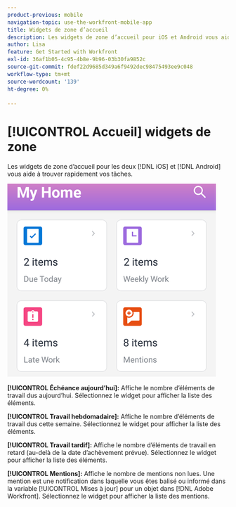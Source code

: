 ```yaml
---
product-previous: mobile
navigation-topic: use-the-workfront-mobile-app
title: Widgets de zone d’accueil
description: Les widgets de zone d’accueil pour iOS et Android vous aident à trouver rapidement vos tâches.
author: Lisa
feature: Get Started with Workfront
exl-id: 36af1b05-4c95-4b8e-9b96-03b30fa9852c
source-git-commit: fdef22d9685d349a6f9492dec98475493ee9c048
workflow-type: tm+mt
source-wordcount: '139'
ht-degree: 0%

---
```


# [!UICONTROL Accueil] widgets de zone

Les widgets de zone d’accueil pour les deux [!DNL iOS] et [!DNL Android] vous aide à trouver rapidement vos tâches.

![Widgets de zone d’accueil](assets/mobile-home-area-widgets.png)

**[!UICONTROL Échéance aujourd’hui]:** Affiche le nombre d’éléments de travail dus aujourd’hui. Sélectionnez le widget pour afficher la liste des éléments.

**[!UICONTROL Travail hebdomadaire]:** Affiche le nombre d’éléments de travail dus cette semaine. Sélectionnez le widget pour afficher la liste des éléments.

**[!UICONTROL Travail tardif]:** Affiche le nombre d’éléments de travail en retard (au-delà de la date d’achèvement prévue). Sélectionnez le widget pour afficher la liste des éléments.

**[!UICONTROL Mentions]:** Affiche le nombre de mentions non lues. Une mention est une notification dans laquelle vous êtes balisé ou informé dans la variable [!UICONTROL Mises à jour] pour un objet dans [!DNL Adobe Workfront]. Sélectionnez le widget pour afficher la liste des mentions.

